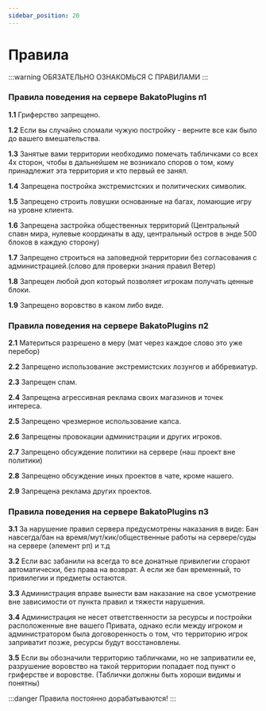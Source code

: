 ```yaml
---
sidebar_position: 20
---
```


# Правила

:::warning
ОБЯЗАТЕЛЬНО ОЗНАКОМЬСЯ С ПРАВИЛАМИ
:::

### Правила поведения на сервере BakatoPlugins п1

**1.1** Гриферство запрещено.

**1.2** Если вы случайно сломали чужую постройку - верните все как было до вашего вмешательства.

**1.3** Занятые вами территории необходимо помечать табличками со всех 4х сторон, чтобы в дальнейшем не возникало споров о том, кому принадлежит эта территория и кто первый ее занял.

**1.4** Запрещена постройка экстремистских и политических символик.

**1.5** Запрещено строить ловушки основанные на багах, ломающие игру на уровне клиента.

**1.6** Запрещена застройка общественных территорий (Центральный спавн мира, нулевые координаты в аду, центральный остров в энде 500 блоков в каждую сторону)

**1.7** Запрещено строиться на заповедной территории без согласования с администрацией.(слово для проверки знания правил Ветер)

**1.8** Запрещен любой дюп который позволяет игрокам получать ценные блоки.

**1.9** Запрещено воровство в каком либо виде.

### Правила поведения на сервере BakatoPlugins п2

**2.1** Материться разрешено в меру (мат через каждое слово это уже перебор)

**2.2** Запрещено использование экстремистских лозунгов и аббревиатур.

**2.3** Запрещен спам.

**2.4** Запрещена агрессивная реклама своих магазинов и точек интереса.

**2.5** Запрещено чрезмерное использование капса.

**2.6** Запрещены провокации администрации и других игроков.

**2.7** Запрещено обсуждение политики на сервере (наш проект вне политики)

**2.8** Запрещено обсуждение иных проектов в чате, кроме нашего.

**2.9** Запрещена реклама других проектов.

### Правила поведения на сервере BakatoPlugins п3

**3.1** За нарушение правил сервера предусмотрены наказания в виде: Бан навсегда/бан на время/мут/кик/общественные работы на сервере/суды на сервере (элемент рп) и т.д

**3.2** Если вас забанили на всегда то все донатные привилегии сгорают автоматически, без права на возврат. А если же бан временный, то привилегии и предметы остаются.

**3.3** Администрация вправе вынести вам наказание на свое усмотрение вне зависимости от пункта правил и тяжести нарушения.

**3.4** Администрация не несет ответственности за ресурсы и постройки расположенные вне вашего Привата, однако если между игроком и администратором была договоренность о том, что территорию игрок заприватит позже, ресурсы будут восстановлены.

**3.5** Если вы обозначили территорию табличками, но не заприватили ее, разрушение воровство на такой территории попадает под пункт о гриферстве и воровстве. (Таблички должны быть хороши видимы и понятны)

:::danger
Правила постоянно дорабатываются!
:::
